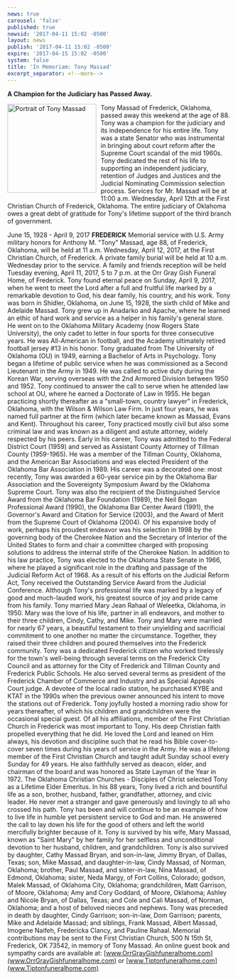 ```yaml
---
news: true
carousel: 'false'
published: true
newsid: '2017-04-11 15:02 -0500'
layout: news
publish: '2017-04-11 15:02 -0500'
expire: '2017-04-15 15:02 -0500'
system: false
title: 'In Memoriam: Tony Massad'
excerpt_separator: <!--more-->
---
```

**A Champion for the Judiciary has Passed Away.**

<img src="http://www.oscn.net/images/news/massadtony.jpg" alt="Portrait of Tony Massad" style="width: 200px; float: left; margin: 0 10px 10px 0;" />

Tony Massad of Frederick, Oklahoma, passed away this weekend at the age of 88. Tony was a champion for the judiciary and its independence for his entire life. Tony was a state Senator who was instrumental in bringing about court reform after the Supreme Court scandal of the mid 1960s. Tony dedicated the rest of his life to supporting an independent judiciary, retention of Judges and Justices and the Judicial Nominating Commission selection process. Services for Mr. Massad will be at 11:00 a.m. Wednesday, April 12th at the First Christian Church of Frederick, Oklahoma. The entire judiciary of Oklahoma owes a great debt of gratitude for Tony's lifetime support of the third branch of government.

<!--more-->

June 15, 1928 - April 9, 2017 **FREDERICK** Memorial service with U.S. Army military honors for Anthony M. "Tony" Massad, age 88, of Frederick, Oklahoma, will be held at 11 a.m. Wednesday, April 12, 2017, at the First Christian Church, of Frederick. A private family burial will be held at 10 a.m. Wednesday prior to the service. A family and friends reception will be held Tuesday evening, April 11, 2017, 5 to 7 p.m. at the Orr Gray Gish Funeral Home, of Frederick. Tony found eternal peace on Sunday, April 9, 2017, when he went to meet the Lord after a full and fruitful life marked by a remarkable devotion to God, his dear family, his country, and his work. Tony was born in Shidler, Oklahoma, on June 15, 1928, the sixth child of Mike and Adelaide Massad. Tony grew up in Anadarko and Apache, where he learned an ethic of hard work and service as a helper in his family's general store. He went on to the Oklahoma Military Academy (now Rogers State University), the only cadet to letter in four sports for three consecutive years. He was All-American in football, and the Academy ultimately retired football jersey #13 in his honor. Tony graduated from The University of Oklahoma (OU) in 1949, earning a Bachelor of Arts in Psychology. Tony began a lifetime of public service when he was commissioned as a Second Lieutenant in the Army in 1949. He was called to active duty during the Korean War, serving overseas with the 2nd Armored Division between 1950 and 1952. Tony continued to answer the call to serve when he attended law school at OU, where he earned a Doctorate of Law in 1955. He began practicing shortly thereafter as a "small-town, country lawyer" in Frederick, Oklahoma, with the Wilson & Wilson Law Firm. In just four years, he was named full partner at the firm (which later became known as Massad, Evans and Kent). Throughout his career, Tony practiced mostly civil but also some criminal law and was known as a diligent and astute attorney, widely respected by his peers. Early in his career, Tony was admitted to the Federal District Court (1959) and served as Assistant County Attorney of Tillman County (1959-1965). He was a member of the Tillman County, Oklahoma, and the American Bar Associations and was elected President of the Oklahoma Bar Association in 1989. His career was a decorated one: most recently, Tony was awarded a 60-year service pin by the Oklahoma Bar Association and the Sovereignty Symposium Award by the Oklahoma Supreme Court. Tony was also the recipient of the Distinguished Service Award from the Oklahoma Bar Foundation (1989), the Neil Bogan Professional Award (1990), the Oklahoma Bar Center Award (1991), the Governor's Award and Citation for Service (2003), and the Award of Merit from the Supreme Court of Oklahoma (2004). Of his expansive body of work, perhaps his proudest endeavor was his selection in 1998 by the governing body of the Cherokee Nation and the Secretary of Interior of the United States to form and chair a committee charged with proposing solutions to address the internal strife of the Cherokee Nation. In addition to his law practice, Tony was elected to the Oklahoma State Senate in 1966, where he played a significant role in the drafting and passage of the Judicial Reform Act of 1968. As a result of his efforts on the Judicial Reform Act, Tony received the Outstanding Service Award from the Judicial Conference. Although Tony's professional life was marked by a legacy of good and much-lauded work, his greatest source of joy and pride came from his family. Tony married Mary Jean Rahaal of Weleetka, Oklahoma, in 1950. Mary was the love of his life, partner in all endeavors, and mother to their three children, Cindy, Cathy, and Mike. Tony and Mary were married for nearly 67 years, a beautiful testament to their unyielding and sacrificial commitment to one another no matter the circumstance. Together, they raised their three children and poured themselves into the Frederick community. Tony was a dedicated Frederick citizen who worked tirelessly for the town's well-being through several terms on the Frederick City Council and as attorney for the City of Frederick and Tillman County and Frederick Public Schools. He also served several terms as president of the Frederick Chamber of Commerce and Industry and as Special Appeals Court judge. A devotee of the local radio station, he purchased KYBE and KTAT in the 1990s when the previous owner announced his intent to move the stations out of Frederick. Tony joyfully hosted a morning radio show for years thereafter, of which his children and grandchildren were the occasional special guest. Of all his affiliations, member of the First Christian Church in Frederick was most important to Tony. His deep Christian faith propelled everything that he did. He loved the Lord and leaned on Him always, his devotion and discipline such that he read his Bible cover-to-cover seven times during his years of service in the Army. He was a lifelong member of the First Christian Church and taught adult Sunday school every Sunday for 49 years. He also faithfully served as deacon, elder, and chairman of the board and was honored as State Layman of the Year in 1972. The Oklahoma Christian Churches - Disciples of Christ selected Tony as a Lifetime Elder Emeritus. In his 88 years, Tony lived a rich and bountiful life as a son, brother, husband, father, grandfather, attorney, and civic leader. He never met a stranger and gave generously and lovingly to all who crossed his path. Tony has been and will continue to be an example of how to live life in humble yet persistent service to God and man. He answered the call to lay down his life for the good of others and left the world mercifully brighter because of it. Tony is survived by his wife, Mary Massad, known as "Saint Mary" by her family for her selfless and unconditional devotion to her husband, children, and grandchildren. Tony is also survived by daughter, Cathy Massad Bryan, and son-in-law, Jimmy Bryan, of Dallas, Texas; son, Mike Massad, and daughter-in-law, Cindy Massad, of Norman, Oklahoma; brother, Paul Massad, and sister-in-law, Nina Massad, of Edmond, Oklahoma; sister, Neda Margy, of Fort Collins, Colorado; godson, Malek Massad, of Oklahoma City, Oklahoma; grandchildren, Matt Garrison, of Moore, Oklahoma; Amy and Cory Goddard, of Moore, Oklahoma; Ashley and Nicole Bryan, of Dallas, Texas; and Cole and Cali Massad, of Norman, Oklahoma; and a host of beloved nieces and nephews. Tony was preceded in death by daughter, Cindy Garrison; son-in-law, Dom Garrison; parents, Mike and Adelaide Massad; and siblings, Frank Massad, Albert Massad, Imogene Naifeh, Fredericka Clancy, and Pauline Rahaal. Memorial contributions may be sent to the First Christian Church, 500 N 15th St, Frederick, OK 73542, in memory of Tony Massad. An online guest book and sympathy cards are available at: [www.OrrGrayGishfuneralhome.com](www.OrrGrayGishfuneralhome.com) or [www.Tiptonfuneralhome.com](www.Tiptonfuneralhome.com)
